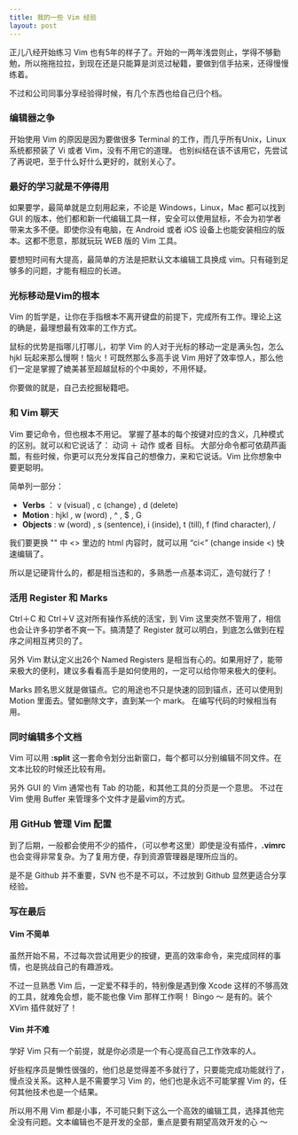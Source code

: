 ```yaml
---
title: 我的一些 Vim 经验
layout: post
---
```


正儿八经开始练习 Vim 也有5年的样子了。开始的一两年浅尝则止，学得不够勤勉，所以拖拖拉拉，到现在还是只能算是浏览过秘籍，要做到信手拈来，还得慢慢练着。

不过和公司同事分享经验得时候，有几个东西也给自己归个档。

### 编辑器之争
开始使用 Vim 的原因是因为要做很多 Terminal 的工作，而几乎所有Unix，Linux系统都预装了 Vi 或者 Vim，没有不用它的道理。 也别纠结在该不该用它，先尝试了再说吧，至于什么好什么更好的，就别关心了。

### 最好的学习就是不停得用
如果要学，最简单就是立刻用起来，不论是 Windows，Linux，Mac 都可以找到 GUI 的版本，他们都和新一代编辑工具一样，安全可以使用鼠标，不会为初学者带来太多不便。即使你没有电脑，在 Android 或者 iOS 设备上也能安装相应的版本。这都不愿意，那就玩玩 WEB 版的 Vim 工具。

要想短时间有大提高，最简单的方法是把默认文本编辑工具换成 vim。只有碰到足够多的问题，才能有相应的长进。

### 光标移动是Vim的根本
Vim 的哲学是，让你在手指根本不离开键盘的前提下，完成所有工作。理论上这的确是，最理想最有效率的工作方式。

鼠标的优势是指哪儿打哪儿，初学 Vim 的人对于光标的移动一定是满头包，怎么 hjkl 玩起来那么慢啊！恼火！可既然那么多高手说 Vim 用好了效率惊人，那么他们一定是掌握了媲美甚至超越鼠标的个中奥妙，不用怀疑。

你要做的就是，自己去挖掘秘籍吧。

### 和 Vim 聊天
Vim 要记命令，但也根本不用记。 掌握了基本的每个按键对应的含义，几种模式的区别。就可以和它说话了： 动词 ＋ 动作 或者 目标。 大部分命令都可依葫芦画瓢，有些时候，你更可以充分发挥自己的想像力，来和它说话。Vim 比你想象中要更聪明。

简单列一部分：

* **Verbs** ： v (visual) , c (change) , d (delete)
* **Motion** : hjkl ,  w (word) , ^ , $ , G
* **Objects** : w (word) , s (sentence), i (inside), t (till),  f (find character), / 

我们要更换 "<html/>" 中 <> 里边的 html 内容时，就可以用 “ci<” (change inside <) 快速编辑了。

所以是记硬背什么的，都是相当违和的，多熟悉一点基本词汇，造句就行了！

### 活用 Register 和 Marks
Ctrl＋C 和 Ctrl＋V 这对所有操作系统的活宝，到 Vim 这里突然不管用了，相信也会让许多初学者不爽一下。搞清楚了 Register 就可以明白，到底怎么做到在程序之间相互拷贝的了。

另外 Vim 默认定义出26个 Named Registers 是相当有心的。如果用好了，能带来极大的便利，建议多看看高手是如何使用的，一定可以给你带来极大的便利。

Marks 顾名思义就是做锚点。它的用途也不只是快速的回到锚点，还可以使用到 Motion 里面去。譬如删除文字，直到某一个 mark。 在编写代码的时候相当有用。


### 同时编辑多个文档
Vim 可以用 **:split** 这一套命令划分出新窗口，每个都可以分别编辑不同文件。在文本比较的时候还比较有用。

另外 GUI 的 Vim 通常也有 Tab 的功能，和其他工具的分页是一个意思。 不过在 Vim 使用 Buffer 来管理多个文件才是最vim的方式。

### 用 GitHub 管理 Vim 配置
到了后期，一般都会使用不少的插件，（可以参考<a herf="http://villim.github.io/vim-with-multi-language/" target="_blank">这里</a>）即使是没有插件，**.vimrc** 也会变得非常复杂。为了复用方便，存到资源管理器是理所应当的。

是不是 Github 并不重要，SVN 也不是不可以，不过放到 Github 显然更适合分享经验。

### 写在最后

#### Vim 不简单

虽然开始不易，不过每次尝试用更少的按键，更高的效率命令，来完成同样的事情，也是挑战自己的有趣游戏。

不过一旦熟悉 Vim 后，一定爱不释手的，特别像是遇到像 Xcode 这样的不够高效的工具，就难免会想，能不能也像 Vim 那样工作啊！ Bingo ～ 是有的。装个 <a herf="http://villim.github.io/xvim/" target="_blank">XVim</a> 插件就好了！

#### Vim 并不难
学好 Vim 只有一个前提，就是你必须是一个有心提高自己工作效率的人。 

好些程序员是懒性很强的，他们总是觉得差不多就行了，只要能完成功能就行了，慢点没关系。这种人是不需要学习 Vim 的，他们也是永远不可能掌握 Vim 的，任何其他技术也是一个结果。

所以用不用 Vim 都是小事，不可能只剩下这么一个高效的编辑工具，选择其他完全没有问题。文本编辑也不是开发的全部，重点是要有期望高效开发的心 ～



